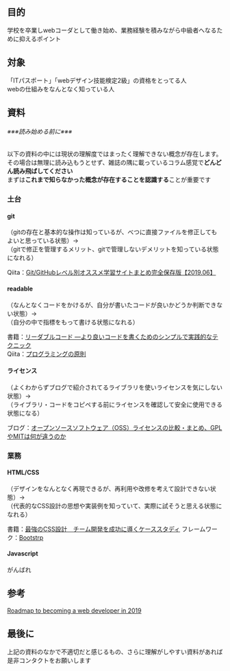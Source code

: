 ## 目的
学校を卒業しwebコーダとして働き始め、業務経験を積みながら中級者へなるために抑えるポイント
## 対象
「ITパスポート」「webデザイン技能検定2級」の資格をとってる人<br>
webの仕組みをなんとなく知っている人
## 資料
###### ※※※読み始める前に※※※
以下の資料の中には現状の理解度ではまったく理解できない概念が存在します。<br>
その場合は無理に読み込もうとせず、雑誌の隅に載っているコラム感覚で**どんどん読み飛ばしてください**<br>
まずは**これまで知らなかった概念が存在することを認識する**ことが重要です
### 土台
#### git
（gitの存在と基本的な操作は知っているが、べつに直接ファイルを修正してもよいと思っている状態）→<br>
（gitで修正を管理するメリット、gitで管理しないデメリットを知っている状態になれる）<br>

Qiita：[Git/GitHubレベル別オススメ学習サイトまとめ完全保存版【2019.06】](https://qiita.com/thinkalot/items/b3c2e9060f46f5d4ea46)
#### readable
（なんとなくコードをかけるが、自分が書いたコードが良いかどうか判断できない状態）→<br>
（自分の中で指標をもって書ける状態になれる）<br>

書籍：[リーダブルコード ―より良いコードを書くためのシンプルで実践的なテクニック](https://www.amazon.co.jp/dp/4873115655/ref=cm_sw_r_tw_dp_U_x_pFpTDbXBQY6FP)<br>
Qiita：[プログラミングの原則](https://qiita.com/ryotanatsume/items/018cae5c5be8faba367a)
#### ライセンス
（よくわからずブログで紹介されてるライブラリを使いライセンスを気にしない状態）→<br>
（ライブラリ・コードをコピペする前にライセンスを確認して安全に使用できる状態になる）<br>

ブログ：[オープンソースソフトウェア（OSS）ライセンスの比較・まとめ、GPLやMITは何が違うのか](https://www.sbbit.jp/article/cont1/34811)
### 業務
#### HTML/CSS
（デザインをなんとなく再現できるが、再利用や改修を考えて設計できない状態）→<br>
（代表的なCSS設計の思想や実装例を知っていて、実際に試そうと思える状態になれる）

書籍：[最強のCSS設計　チーム開発を成功に導くケーススタディ](https://www.amazon.co.jp/dp/B01MZDTPSS/ref=cm_sw_r_tw_dp_U_x_.XpTDb3AFBWN8)
フレームワーク：[Bootstrp](https://getbootstrap.com/)<br>
#### Javascript
がんばれ
## 参考
[Roadmap to becoming a web developer in 2019](https://github.com/kamranahmedse/developer-roadmap)
## 最後に
上記の資料のなかで不適切だと感じるもの、さらに理解がしやすい資料があれば是非コンタクトをお願いします
